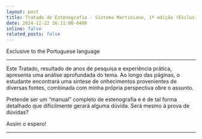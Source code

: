 ```yaml
---
layout: post
title: Tratado de Estenografia - Sistema Martiniano, 1ª edição (Exclusive to the Portuguese language)
date: 2024-12-22 16:11:00-0400
inline: false
related_posts: false
---
```


Exclusive to the Portuguese language

---

Este Tratado, resultado de anos de pesquisa e experiência prática, apresenta uma análise aprofundada do tema. Ao longo das páginas, o estudante encontrará uma síntese de  onhecimentos provenientes de diversas fontes, combinada com minha própria perspectiva  obre o assunto.

Pretende ser um “manual” completo de estenografia e é de tal forma detalhado que dificilmente gerará alguma dúvida. Será mesmo à prova de dúvidas?  

Assim o espero!

---
